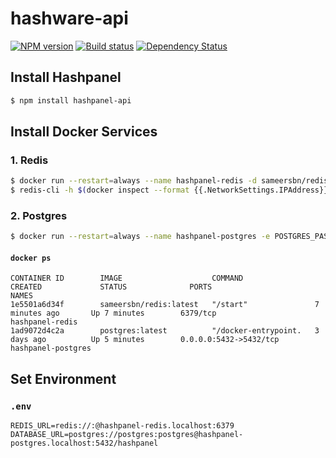# hashware-api

[![NPM version][npm-image]][npm-url]
[![Build status][travis-image]][travis-url]
[![Dependency Status][daviddm-image]][daviddm-url]

## Install Hashpanel

```sh
$ npm install hashpanel-api
```

## Install Docker Services

### 1. Redis
```sh
$ docker run --restart=always --name hashpanel-redis -d sameersbn/redis:latest
$ redis-cli -h $(docker inspect --format {{.NetworkSettings.IPAddress}} redis)

```

### 2. Postgres
```sh
$ docker run --restart=always --name hashpanel-postgres -e POSTGRES_PASSWORD=postgres -d postgres
```

#### `docker ps`
```
CONTAINER ID        IMAGE                    COMMAND                CREATED             STATUS              PORTS                         NAMES
1e5501a6d34f        sameersbn/redis:latest   "/start"               7 minutes ago       Up 7 minutes        6379/tcp                      hashpanel-redis      
1ad9072d4c2a        postgres:latest          "/docker-entrypoint.   3 days ago          Up 5 minutes        0.0.0.0:5432->5432/tcp        hashpanel-postgres
```

## Set Environment

### `.env`
```
REDIS_URL=redis://:@hashpanel-redis.localhost:6379
DATABASE_URL=postgres://postgres:postgres@hashpanel-postgres.localhost:5432/hashpanel
```

[sails-logo]: http://cdn.tjw.io/images/sails-logo.png
[sails-url]: https://sailsjs.org
[npm-image]: https://img.shields.io/npm/v/hashware-api.svg?style=flat
[npm-url]: https://npmjs.org/package/hashware-api
[travis-image]: https://img.shields.io/travis/tjwebb/hashware-api.svg?style=flat
[travis-url]: https://travis-ci.org/tjwebb/hashware-api
[daviddm-image]: http://img.shields.io/david/tjwebb/hashware-api.svg?style=flat
[daviddm-url]: https://david-dm.org/tjwebb/hashware-api
